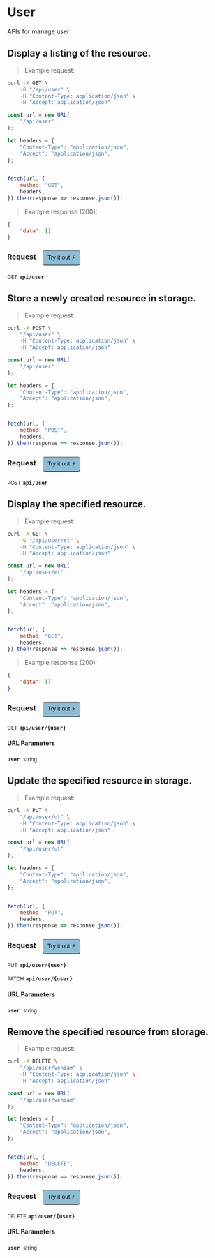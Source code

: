 # User

APIs for manage user

## Display a listing of the resource.




> Example request:

```bash
curl -X GET \
    -G "/api/user" \
    -H "Content-Type: application/json" \
    -H "Accept: application/json"
```

```javascript
const url = new URL(
    "/api/user"
);

let headers = {
    "Content-Type": "application/json",
    "Accept": "application/json",
};


fetch(url, {
    method: "GET",
    headers,
}).then(response => response.json());
```


> Example response (200):

```json
{
    "data": []
}
```
<div id="execution-results-GETapi-user" hidden>
    <blockquote>Received response<span id="execution-response-status-GETapi-user"></span>:</blockquote>
    <pre class="json"><code id="execution-response-content-GETapi-user"></code></pre>
</div>
<div id="execution-error-GETapi-user" hidden>
    <blockquote>Request failed with error:</blockquote>
    <pre><code id="execution-error-message-GETapi-user"></code></pre>
</div>
<form id="form-GETapi-user" data-method="GET" data-path="api/user" data-authed="0" data-hasfiles="0" data-headers='{"Content-Type":"application\/json","Accept":"application\/json"}' onsubmit="event.preventDefault(); executeTryOut('GETapi-user', this);">
<h3>
    Request&nbsp;&nbsp;&nbsp;
        <button type="button" style="background-color: #8fbcd4; padding: 5px 10px; border-radius: 5px; border-width: thin;" id="btn-tryout-GETapi-user" onclick="tryItOut('GETapi-user');">Try it out ⚡</button>
    <button type="button" style="background-color: #c97a7e; padding: 5px 10px; border-radius: 5px; border-width: thin;" id="btn-canceltryout-GETapi-user" onclick="cancelTryOut('GETapi-user');" hidden>Cancel</button>&nbsp;&nbsp;
    <button type="submit" style="background-color: #6ac174; padding: 5px 10px; border-radius: 5px; border-width: thin;" id="btn-executetryout-GETapi-user" hidden>Send Request 💥</button>
    </h3>
<p>
<small class="badge badge-green">GET</small>
 <b><code>api/user</code></b>
</p>
</form>


## Store a newly created resource in storage.




> Example request:

```bash
curl -X POST \
    "/api/user" \
    -H "Content-Type: application/json" \
    -H "Accept: application/json"
```

```javascript
const url = new URL(
    "/api/user"
);

let headers = {
    "Content-Type": "application/json",
    "Accept": "application/json",
};


fetch(url, {
    method: "POST",
    headers,
}).then(response => response.json());
```


<div id="execution-results-POSTapi-user" hidden>
    <blockquote>Received response<span id="execution-response-status-POSTapi-user"></span>:</blockquote>
    <pre class="json"><code id="execution-response-content-POSTapi-user"></code></pre>
</div>
<div id="execution-error-POSTapi-user" hidden>
    <blockquote>Request failed with error:</blockquote>
    <pre><code id="execution-error-message-POSTapi-user"></code></pre>
</div>
<form id="form-POSTapi-user" data-method="POST" data-path="api/user" data-authed="0" data-hasfiles="0" data-headers='{"Content-Type":"application\/json","Accept":"application\/json"}' onsubmit="event.preventDefault(); executeTryOut('POSTapi-user', this);">
<h3>
    Request&nbsp;&nbsp;&nbsp;
        <button type="button" style="background-color: #8fbcd4; padding: 5px 10px; border-radius: 5px; border-width: thin;" id="btn-tryout-POSTapi-user" onclick="tryItOut('POSTapi-user');">Try it out ⚡</button>
    <button type="button" style="background-color: #c97a7e; padding: 5px 10px; border-radius: 5px; border-width: thin;" id="btn-canceltryout-POSTapi-user" onclick="cancelTryOut('POSTapi-user');" hidden>Cancel</button>&nbsp;&nbsp;
    <button type="submit" style="background-color: #6ac174; padding: 5px 10px; border-radius: 5px; border-width: thin;" id="btn-executetryout-POSTapi-user" hidden>Send Request 💥</button>
    </h3>
<p>
<small class="badge badge-black">POST</small>
 <b><code>api/user</code></b>
</p>
</form>


## Display the specified resource.




> Example request:

```bash
curl -X GET \
    -G "/api/user/et" \
    -H "Content-Type: application/json" \
    -H "Accept: application/json"
```

```javascript
const url = new URL(
    "/api/user/et"
);

let headers = {
    "Content-Type": "application/json",
    "Accept": "application/json",
};


fetch(url, {
    method: "GET",
    headers,
}).then(response => response.json());
```


> Example response (200):

```json
{
    "data": []
}
```
<div id="execution-results-GETapi-user--user-" hidden>
    <blockquote>Received response<span id="execution-response-status-GETapi-user--user-"></span>:</blockquote>
    <pre class="json"><code id="execution-response-content-GETapi-user--user-"></code></pre>
</div>
<div id="execution-error-GETapi-user--user-" hidden>
    <blockquote>Request failed with error:</blockquote>
    <pre><code id="execution-error-message-GETapi-user--user-"></code></pre>
</div>
<form id="form-GETapi-user--user-" data-method="GET" data-path="api/user/{user}" data-authed="0" data-hasfiles="0" data-headers='{"Content-Type":"application\/json","Accept":"application\/json"}' onsubmit="event.preventDefault(); executeTryOut('GETapi-user--user-', this);">
<h3>
    Request&nbsp;&nbsp;&nbsp;
        <button type="button" style="background-color: #8fbcd4; padding: 5px 10px; border-radius: 5px; border-width: thin;" id="btn-tryout-GETapi-user--user-" onclick="tryItOut('GETapi-user--user-');">Try it out ⚡</button>
    <button type="button" style="background-color: #c97a7e; padding: 5px 10px; border-radius: 5px; border-width: thin;" id="btn-canceltryout-GETapi-user--user-" onclick="cancelTryOut('GETapi-user--user-');" hidden>Cancel</button>&nbsp;&nbsp;
    <button type="submit" style="background-color: #6ac174; padding: 5px 10px; border-radius: 5px; border-width: thin;" id="btn-executetryout-GETapi-user--user-" hidden>Send Request 💥</button>
    </h3>
<p>
<small class="badge badge-green">GET</small>
 <b><code>api/user/{user}</code></b>
</p>
<h4 class="fancy-heading-panel"><b>URL Parameters</b></h4>
<p>
<b><code>user</code></b>&nbsp;&nbsp;<small>string</small>  &nbsp;
<input type="text" name="user" data-endpoint="GETapi-user--user-" data-component="url" required  hidden>
<br>
</p>
</form>


## Update the specified resource in storage.




> Example request:

```bash
curl -X PUT \
    "/api/user/ut" \
    -H "Content-Type: application/json" \
    -H "Accept: application/json"
```

```javascript
const url = new URL(
    "/api/user/ut"
);

let headers = {
    "Content-Type": "application/json",
    "Accept": "application/json",
};


fetch(url, {
    method: "PUT",
    headers,
}).then(response => response.json());
```


<div id="execution-results-PUTapi-user--user-" hidden>
    <blockquote>Received response<span id="execution-response-status-PUTapi-user--user-"></span>:</blockquote>
    <pre class="json"><code id="execution-response-content-PUTapi-user--user-"></code></pre>
</div>
<div id="execution-error-PUTapi-user--user-" hidden>
    <blockquote>Request failed with error:</blockquote>
    <pre><code id="execution-error-message-PUTapi-user--user-"></code></pre>
</div>
<form id="form-PUTapi-user--user-" data-method="PUT" data-path="api/user/{user}" data-authed="0" data-hasfiles="0" data-headers='{"Content-Type":"application\/json","Accept":"application\/json"}' onsubmit="event.preventDefault(); executeTryOut('PUTapi-user--user-', this);">
<h3>
    Request&nbsp;&nbsp;&nbsp;
        <button type="button" style="background-color: #8fbcd4; padding: 5px 10px; border-radius: 5px; border-width: thin;" id="btn-tryout-PUTapi-user--user-" onclick="tryItOut('PUTapi-user--user-');">Try it out ⚡</button>
    <button type="button" style="background-color: #c97a7e; padding: 5px 10px; border-radius: 5px; border-width: thin;" id="btn-canceltryout-PUTapi-user--user-" onclick="cancelTryOut('PUTapi-user--user-');" hidden>Cancel</button>&nbsp;&nbsp;
    <button type="submit" style="background-color: #6ac174; padding: 5px 10px; border-radius: 5px; border-width: thin;" id="btn-executetryout-PUTapi-user--user-" hidden>Send Request 💥</button>
    </h3>
<p>
<small class="badge badge-darkblue">PUT</small>
 <b><code>api/user/{user}</code></b>
</p>
<p>
<small class="badge badge-purple">PATCH</small>
 <b><code>api/user/{user}</code></b>
</p>
<h4 class="fancy-heading-panel"><b>URL Parameters</b></h4>
<p>
<b><code>user</code></b>&nbsp;&nbsp;<small>string</small>  &nbsp;
<input type="text" name="user" data-endpoint="PUTapi-user--user-" data-component="url" required  hidden>
<br>
</p>
</form>


## Remove the specified resource from storage.




> Example request:

```bash
curl -X DELETE \
    "/api/user/veniam" \
    -H "Content-Type: application/json" \
    -H "Accept: application/json"
```

```javascript
const url = new URL(
    "/api/user/veniam"
);

let headers = {
    "Content-Type": "application/json",
    "Accept": "application/json",
};


fetch(url, {
    method: "DELETE",
    headers,
}).then(response => response.json());
```


<div id="execution-results-DELETEapi-user--user-" hidden>
    <blockquote>Received response<span id="execution-response-status-DELETEapi-user--user-"></span>:</blockquote>
    <pre class="json"><code id="execution-response-content-DELETEapi-user--user-"></code></pre>
</div>
<div id="execution-error-DELETEapi-user--user-" hidden>
    <blockquote>Request failed with error:</blockquote>
    <pre><code id="execution-error-message-DELETEapi-user--user-"></code></pre>
</div>
<form id="form-DELETEapi-user--user-" data-method="DELETE" data-path="api/user/{user}" data-authed="0" data-hasfiles="0" data-headers='{"Content-Type":"application\/json","Accept":"application\/json"}' onsubmit="event.preventDefault(); executeTryOut('DELETEapi-user--user-', this);">
<h3>
    Request&nbsp;&nbsp;&nbsp;
        <button type="button" style="background-color: #8fbcd4; padding: 5px 10px; border-radius: 5px; border-width: thin;" id="btn-tryout-DELETEapi-user--user-" onclick="tryItOut('DELETEapi-user--user-');">Try it out ⚡</button>
    <button type="button" style="background-color: #c97a7e; padding: 5px 10px; border-radius: 5px; border-width: thin;" id="btn-canceltryout-DELETEapi-user--user-" onclick="cancelTryOut('DELETEapi-user--user-');" hidden>Cancel</button>&nbsp;&nbsp;
    <button type="submit" style="background-color: #6ac174; padding: 5px 10px; border-radius: 5px; border-width: thin;" id="btn-executetryout-DELETEapi-user--user-" hidden>Send Request 💥</button>
    </h3>
<p>
<small class="badge badge-red">DELETE</small>
 <b><code>api/user/{user}</code></b>
</p>
<h4 class="fancy-heading-panel"><b>URL Parameters</b></h4>
<p>
<b><code>user</code></b>&nbsp;&nbsp;<small>string</small>  &nbsp;
<input type="text" name="user" data-endpoint="DELETEapi-user--user-" data-component="url" required  hidden>
<br>
</p>
</form>



